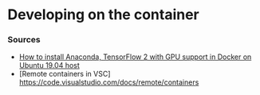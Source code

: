 # Developing on the container


### Sources

- [How to install Anaconda, TensorFlow 2 with GPU support in Docker on Ubuntu 19.04 host](https://blog.rubell.com/how-to-install-anaconda-tensorflow-2-gpu-in-docker-on-ubuntu/)
- [Remote containers in VSC] https://code.visualstudio.com/docs/remote/containers
